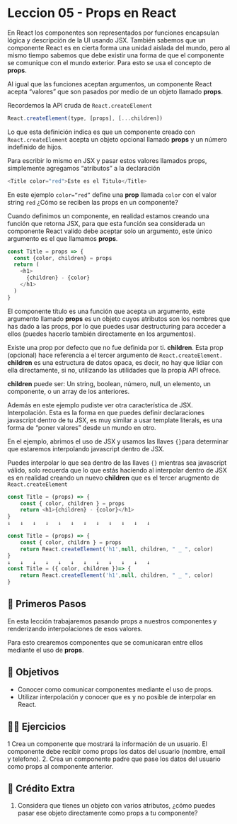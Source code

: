 # Leccion 05 - Props en React

En React los componentes son representados por funciones encapsulan lógica y descripción de la UI usando JSX. También sabemos que un componente React es en cierta forma una unidad aislada del mundo, pero al mismo tiempo sabemos que debe existir una forma de que el componente se comunique con el mundo exterior. Para esto se usa el concepto de **props**.

Al igual que las funciones aceptan argumentos, un componente React acepta “valores” que son pasados por medio de un objeto llamado **props**.

Recordemos la API cruda de `React.createElement`

```javascript
React.createElement(type, [props], [...children])
```

Lo que esta definición indica es que un componente creado con `React.createElement` acepta un objeto opcional llamado **props** y un número indefinido de hijos.

Para escribir lo mismo en JSX y pasar estos valores llamados props, simplemente agregamos “atributos” a la declaración

```javascript
<Title color="red">Este es el Titulo</Title>
```

En este ejemplo `color=“red”` define una **prop** llamada `color` con el valor string `red` ¿Cómo se reciben las props en un componente?

Cuando definimos un componente, en realidad estamos creando una función que retorna JSX, para que esta función sea considerada un componente React valido debe aceptar solo un argumento, este único argumento es el que llamamos **props**.

```javascript
const Title = props => {
  const {color, children} = props
  return (
    <h1>
      {children} - {color}
    </h1>
  )
}
```

El componente título es una función que acepta un argumento, este argumento llamado **props** es un objeto cuyos atributos son los nombres que has dado a las props, por lo que puedes usar destructuring para acceder a ellos (puedes hacerlo también directamente en los argumentos).

Existe una prop por defecto que no fue definida por ti. **children**. Esta prop (opcional) hace referencia a el tercer argumento de `React.createElement.` **children** es una estructura de datos opaca, es decir, no hay que lidiar con ella directamente, si no, utilizando las utilidades que la propia API ofrece.

**children** puede ser: Un string, boolean, número, null, un elemento, un componente, o un array de los anteriores.

Además en este ejemplo pudiste ver otra característica de JSX. Interpolación. Esta es la forma en que puedes definir declaraciones javascript dentro de tu JSX, es muy similar a usar template literals, es una forma de “poner valores” desde un mundo en otro.

En el ejemplo, abrimos el uso de JSX y usamos las llaves `{}`para determinar que estaremos interpolando javascript dentro de JSX.

Puedes interpolar lo que sea dentro de las llaves `{}` mientras sea javascript válido, solo recuerda que lo que estás haciendo al interpolar dentro de JSX es en realidad creando un nuevo **children** que es el tercer arugmento de `React.createElement`

```javascript
const Title = (props) => {
	const { color, children } = props
	return <h1>{children} - {color}</h1>
}
↓	↓	↓	↓	↓	↓	↓	↓	↓	↓	↓	↓

const Title = (props) => {
	const { color, childrn } = props
	return React.createElement('h1',null, children, " _ ", color)
}
↓	↓	↓	↓	↓	↓	↓	↓	↓	↓	↓	↓
const Title = ({ color, children })=> {
	return React.createElement('h1',null, children, " _ ", color)
}
```

## 🐾 Primeros Pasos

En esta lección trabajaremos pasando props a nuestros componentes y renderizando interpolaciones de esos valores.

Para esto crearemos componentes que se comunicaran entre ellos mediante el uso de **props**.

## 🎯 Objetivos

- Conocer como comunicar componentes mediante el uso de props.
- Utilizar interpolación y conocer que es y no posible de interpolar en React.

## 🏋️‍♂️ Ejercicios

1 Crea un componente que mostrará la información de un usuario. El componente debe recibir como props los datos del usuario (nombre, email y telefono). 2. Crea un componente padre que pase los datos del usuario como props al componente anterior.

## 🍬 Crédito Extra

1. Considera que tienes un objeto con varios atributos, ¿cómo puedes pasar ese objeto directamente como props a tu componente?
